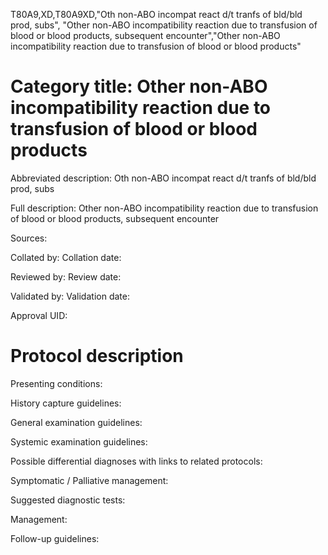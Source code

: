 T80A9,XD,T80A9XD,"Oth non-ABO incompat react d/t tranfs of bld/bld prod, subs", "Other non-ABO incompatibility reaction due to transfusion of blood or blood products, subsequent encounter","Other non-ABO incompatibility reaction due to transfusion of blood or blood products"
# Category title: Other non-ABO incompatibility reaction due to transfusion of blood or blood products

Abbreviated description: Oth non-ABO incompat react d/t tranfs of bld/bld prod, subs

Full description: Other non-ABO incompatibility reaction due to transfusion of blood or blood products, subsequent encounter

Sources:

Collated by:
Collation date:

Reviewed by:
Review date:

Validated by:
Validation date:

Approval UID:

# Protocol description

Presenting conditions:

History capture guidelines:

General examination guidelines:

Systemic examination guidelines:

Possible differential diagnoses with links to related protocols:

Symptomatic / Palliative management:

Suggested diagnostic tests:

Management:

Follow-up guidelines:
